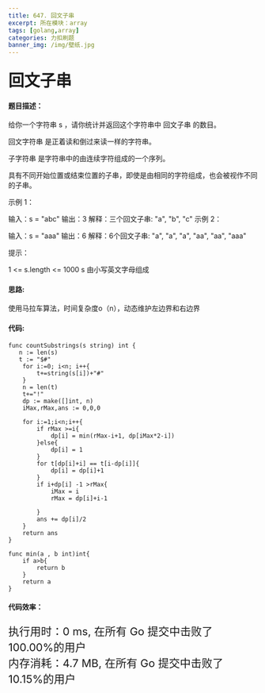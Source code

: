 ```yaml
---
title: 647. 回文子串
excerpt: 所在模块：array
tags: [golang,array]
categories: 力扣刷题
banner_img: /img/壁纸.jpg
---
```


### <font size=6px>回文子串</font>

#### 题目描述：

给你一个字符串 s ，请你统计并返回这个字符串中 回文子串 的数目。

回文字符串 是正着读和倒过来读一样的字符串。

子字符串 是字符串中的由连续字符组成的一个序列。

具有不同开始位置或结束位置的子串，即使是由相同的字符组成，也会被视作不同的子串。

 

示例 1：

输入：s = "abc"
输出：3
解释：三个回文子串: "a", "b", "c"
示例 2：

输入：s = "aaa"
输出：6
解释：6个回文子串: "a", "a", "a", "aa", "aa", "aaa"


提示：

1 <= s.length <= 1000
s 由小写英文字母组成

#### 思路:

使用马拉车算法，时间复杂度o（n），动态维护左边界和右边界

#### 代码:

```golang
func countSubstrings(s string) int {
   n := len(s)
   t := "$#"
    for i:=0; i<n; i++{
        t+=string(s[i])+"#"
    }
    n = len(t)
    t+="!"
    dp := make([]int, n)
    iMax,rMax,ans := 0,0,0

    for i:=1;i<n;i++{
        if rMax >=i{
            dp[i] = min(rMax-i+1, dp[iMax*2-i])
        }else{
            dp[i] = 1
        }
        for t[dp[i]+i] == t[i-dp[i]]{
            dp[i] = dp[i]+1
        }
        if i+dp[i] -1 >rMax{
            iMax = i
            rMax = dp[i]+i-1

        }
        ans += dp[i]/2
    }
    return ans
}

func min(a , b int)int{
    if a>b{
        return b
    }
    return a
}
```

#### 代码效率：

<p class="note note-primary"; style="font-size:22px">
   执行用时：0 ms, 在所有 Go 提交中击败了100.00%的用户<br>
   内存消耗：4.7 MB, 在所有 Go 提交中击败了10.15%的用户
</p>



